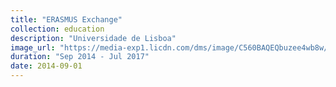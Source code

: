 ```yaml
---
title: "ERASMUS Exchange"
collection: education
description: "Universidade de Lisboa"
image_url: "https://media-exp1.licdn.com/dms/image/C560BAQEQbuzee4wb8w/company-logo_100_100/0?e=1609977600&v=beta&t=kgkVAiZ-aUhPf6l4n9jmyg7IQyA07lcxh8KZKUPaEUU"  
duration: "Sep 2014 - Jul 2017"
date: 2014-09-01
---
```

